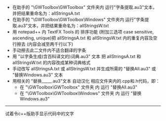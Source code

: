 * 在助手的 "\GWToolbox\GWToolbox\" 文件夹内 运行"字条提取.au3"文本，并把结果重命名为：allStringsA.txt
* 在助手的 "\GWToolbox\GWToolbox\Windows\" 文件夹内 运行"字条提取.au3"文本，并把结果重命名为：allStringsW.txt
* 用 notepad++ 内 TextFX Tools 的 排序功能 (附加三选项 case sensitive, ascending, unique)把 allStringsA.txt 和 allStringsW.txt 内的重复内容及空行擦去 (内容会减至两千行以下)
* 手动擦去此二文件内不适合翻译的字条
* 用 "以字条生成(含百科译文的)词典.au3" 文本 把 allStringsA.txt 和 allStringsW.txt 的内容改成某种词典格式
* 手动改写 allStringsA.txt 或 allStringsW.txt 并生成所需的 "替换All.au3" 或 "替换Windows.au3" 文本
* 用相关的 "替换_____.au3"文本 自动汉化 相应文件夹内的.cpp和.h代码，即：
  * 在 "\GWToolbox\GWToolbox\" 文件夹 内 运行 "替换All.au3"
  * 在 "\GWToolbox\GWToolbox\Windows\" 文件夹 内 运行 "替换Windows.au3"
<hr>
试着令c++版助手显示代码中的文字
